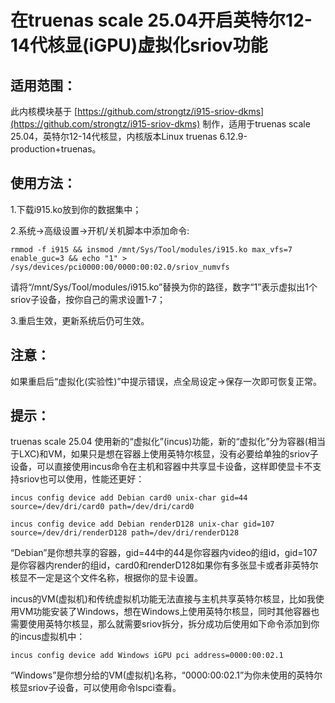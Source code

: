 # 在truenas scale 25.04开启英特尔12-14代核显(iGPU)虚拟化sriov功能


## 适用范围：

此内核模块基于
[https://github.com/strongtz/i915-sriov-dkms](https://github.com/strongtz/i915-sriov-dkms)
制作，适用于truenas scale 25.04，英特尔12-14代核显，内核版本Linux truenas 6.12.9-production+truenas。


## 使用方法：

1.下载i915.ko放到你的数据集中；

2.系统→高级设置→开机/关机脚本中添加命令:

```
rmmod -f i915 && insmod /mnt/Sys/Tool/modules/i915.ko max_vfs=7 enable_guc=3 && echo "1" > /sys/devices/pci0000:00/0000:00:02.0/sriov_numvfs
```

请将“/mnt/Sys/Tool/modules/i915.ko”替换为你的路径，数字“1”表示虚拟出1个sriov子设备，按你自己的需求设置1-7；

3.重启生效，更新系统后仍可生效。


## 注意：

如果重启后“虚拟化(实验性)”中提示错误，点全局设定→保存一次即可恢复正常。


## 提示：

truenas scale 25.04 使用新的“虚拟化”(incus)功能，新的“虚拟化”分为容器(相当于LXC)和VM，如果只是想在容器上使用英特尔核显，没有必要给单独的sriov子设备，可以直接使用incus命令在主机和容器中共享显卡设备，这样即使显卡不支持sriov也可以使用，性能还更好：
```
incus config device add Debian card0 unix-char gid=44 source=/dev/dri/card0 path=/dev/dri/card0
```
```
incus config device add Debian renderD128 unix-char gid=107 source=/dev/dri/renderD128 path=/dev/dri/renderD128
```

“Debian”是你想共享的容器，gid=44中的44是你容器内video的组id，gid=107是你容器内render的组id，card0和renderD128如果你有多张显卡或者非英特尔核显不一定是这个文件名称，根据你的显卡设置。

incus的VM(虚拟机)和传统虚拟机功能无法直接与主机共享英特尔核显，比如我使用VM功能安装了Windows，想在Windows上使用英特尔核显，同时其他容器也需要使用英特尔核显，那么就需要sriov拆分，拆分成功后使用如下命令添加到你的incus虚拟机中：
```
incus config device add Windows iGPU pci address=0000:00:02.1
```
“Windows”是你想分给的VM(虚拟机)名称，“0000:00:02.1”为你未使用的英特尔核显sriov子设备，可以使用命令lspci查看。
